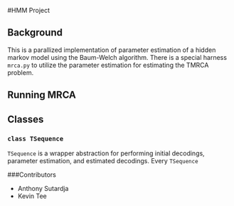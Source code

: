 #HMM Project

## Background
This is a parallized implementation of parameter estimation of a hidden markov model using the Baum-Welch algorithm. There is a special harness `mrca.py` to utilize the parameter estimation for estimating the TMRCA problem.

## Running MRCA

## Classes
### `class TSequence`
`TSequence` is a wrapper abstraction for performing initial decodings, parameter estimation, and estimated decodings. Every `TSequence` 

###Contributors
- Anthony Sutardja
- Kevin Tee

